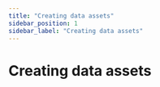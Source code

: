 ```yaml
---
title: "Creating data assets"
sidebar_position: 1
sidebar_label: "Creating data assets"
---
```


# Creating data assets